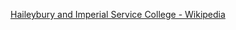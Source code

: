 ﻿[Haileybury and Imperial Service College - Wikipedia](https://en.wikipedia.org/wiki/Haileybury_and_Imperial_Service_College)